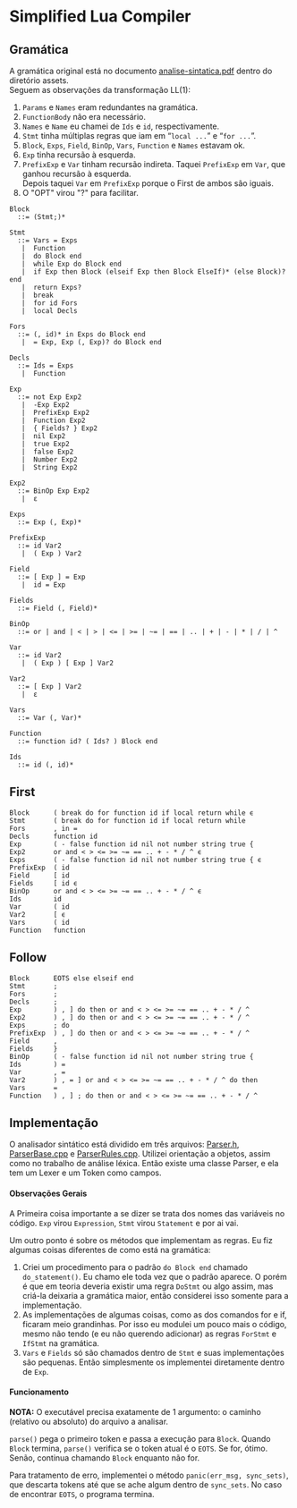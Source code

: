 # Simplified Lua Compiler



## Gramática

A gramática original está no documento
[analise-sintatica.pdf](assets/analise-sintatica.pdf) dentro do diretório assets.\
Seguem as observações da transformação LL(1):

1. `Params` e `Names` eram redundantes na gramática.
2. `FunctionBody` não era necessário.
3. `Names` e `Name` eu chamei de `Ids` e `id`, respectivamente.
4. `Stmt` tinha múltiplas regras que iam em “`local ...`” e “`for ...`”.
5. `Block`, `Exps`, `Field`, `BinOp`, `Vars`, `Function` e `Names` estavam ok.
6. `Exp` tinha recursão à esquerda.
7. `PrefixExp` e `Var` tinham recursão indireta. Taquei `PrefixExp` em `Var`, que ganhou recursão à esquerda.\
Depois taquei `Var` em `PrefixExp` porque o First de ambos são iguais.
8. O "OPT" virou "?" para facilitar.

```
Block
  ::= (Stmt;)*

Stmt
  ::= Vars = Exps
   |  Function
   |  do Block end
   |  while Exp do Block end
   |  if Exp then Block (elseif Exp then Block ElseIf)* (else Block)? end
   |  return Exps?
   |  break
   |  for id Fors
   |  local Decls

Fors
  ::= (, id)* in Exps do Block end
   |  = Exp, Exp (, Exp)? do Block end

Decls
  ::= Ids = Exps
   |  Function

Exp
  ::= not Exp Exp2
   |  -Exp Exp2
   |  PrefixExp Exp2
   |  Function Exp2
   |  { Fields? } Exp2
   |  nil Exp2
   |  true Exp2
   |  false Exp2
   |  Number Exp2
   |  String Exp2

Exp2
  ::= BinOp Exp Exp2
   |  ɛ

Exps
  ::= Exp (, Exp)*

PrefixExp
  ::= id Var2
   |  ( Exp ) Var2

Field
  ::= [ Exp ] = Exp
   |  id = Exp

Fields
  ::= Field (, Field)*

BinOp
  ::= or | and | < | > | <= | >= | ~= | == | .. | + | - | * | / | ^

Var
  ::= id Var2
   |  ( Exp ) [ Exp ] Var2

Var2
  ::= [ Exp ] Var2
   |  ɛ

Vars
  ::= Var (, Var)*

Function
  ::= function id? ( Ids? ) Block end

Ids
  ::= id (, id)*
```

## First

```
Block      ( break do for function id if local return while ϵ
Stmt       ( break do for function id if local return while
Fors       , in =
Decls      function id
Exp        ( - false function id nil not number string true {
Exp2       or and < > <= >= ~= == .. + - * / ^ ϵ
Exps       ( - false function id nil not number string true { ϵ
PrefixExp  ( id
Field      [ id
Fields     [ id ϵ
BinOp      or and < > <= >= ~= == .. + - * / ^ ϵ
Ids        id
Var        ( id
Var2       [ ϵ
Vars       ( id
Function   function
```

## Follow

```
Block      EOTS else elseif end
Stmt       ;
Fors       ;
Decls      ;
Exp        ) , ] do then or and < > <= >= ~= == .. + - * / ^
Exp2       ) , ] do then or and < > <= >= ~= == .. + - * / ^
Exps       ; do
PrefixExp  ) , ] do then or and < > <= >= ~= == .. + - * / ^
Field      ,
Fields     }
BinOp      ( - false function id nil not number string true {
Ids        ) =
Var        , =
Var2       ) , = ] or and < > <= >= ~= == .. + - * / ^ do then
Vars       =
Function   ) , ] ; do then or and < > <= >= ~= == .. + - * / ^
```

## Implementação

O analisador sintático  está dividido em três arquivos:
[Parser.h](source/Parser.h), [ParserBase.cpp](source/ParserBase.cpp) e
[ParserRules.cpp](source/ParserRules.cpp). Utilizei orientação a objetos, assim
como no trabalho de análise léxica. Então existe uma classe Parser, e ela tem um
Lexer e um Token como campos.

#### Observações Gerais

A Primeira coisa importante a se dizer se trata dos nomes das variáveis no
código. `Exp` virou `Expression`, `Stmt` virou `Statement` e por ai vai.

Um outro ponto é sobre os métodos que implementam as regras. Eu fiz algumas
coisas diferentes de como está na gramática:

1. Criei um procedimento para o padrão `do Block end` chamado `do_statement()`.
Eu chamo ele toda vez que o padrão aparece. O porém é que em teoria deveria
existir uma regra `DoStmt` ou algo assim, mas criá-la deixaria a gramática
maior, então considerei isso somente para a implementação.
2. As implementações de algumas coisas, como as dos comandos for e if, ficaram
meio grandinhas. Por isso eu modulei um pouco mais o código, mesmo não tendo (e
eu não querendo adicionar) as regras `ForStmt` e `IfStmt` na gramática.
3. `Vars` e `Fields` só são chamados dentro de `Stmt` e suas implementações são
pequenas. Então simplesmente os implementei diretamente dentro de `Exp`.

#### Funcionamento

**NOTA:** O executável precisa exatamente de 1 argumento: o caminho (relativo
ou absoluto) do arquivo a analisar.

`parse()` pega o primeiro token e passa a execução para
`Block`. Quando `Block` termina, `parse()` verifica se o token atual é o `EOTS`.
Se for, ótimo. Senão, continua chamando `Block` enquanto não for.

Para tratamento de erro, implementei o método `panic(err_msg, sync_sets)`, que
descarta tokens até que se ache algum dentro de `sync_sets`. No caso de encontrar
`EOTS`, o programa termina.

